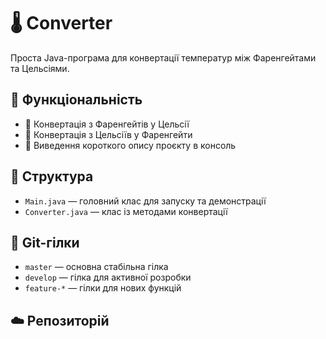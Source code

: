 # 🌡️ Converter

Проста Java-програма для конвертації температур між Фаренгейтами та Цельсіями.

## 🔧 Функціональність

- 🔁 Конвертація з Фаренгейтів у Цельсії
- 🔁 Конвертація з Цельсіїв у Фаренгейти
- 💬 Виведення короткого опису проєкту в консоль

## 🧩 Структура

- `Main.java` — головний клас для запуску та демонстрації
- `Converter.java` — клас із методами конвертації

## 🌿 Git-гілки

- `master` — основна стабільна гілка
- `develop` — гілка для активної розробки
- `feature-*` — гілки для нових функцій

## ☁️ Репозиторій
